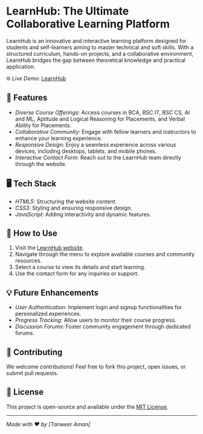 # LearnHub: The Ultimate Collaborative Learning Platform

LearnHub is an innovative and interactive learning platform designed for students and self-learners aiming to master technical and soft skills. With a structured curriculum, hands-on projects, and a collaborative environment, LearnHub bridges the gap between theoretical knowledge and practical application.

🌐 *Live Demo:* [LearnHub](https://learnhub-0.netlify.app/)

## 📑 Features

- *Diverse Course Offerings:* Access courses in BCA, BSC IT, BSC CS, AI and ML, Aptitude and Logical Reasoning for Placements, and Verbal Ability for Placements.
- *Collaborative Community:* Engage with fellow learners and instructors to enhance your learning experience.
- *Responsive Design:* Enjoy a seamless experience across various devices, including desktops, tablets, and mobile phones.
- *Interactive Contact Form:* Reach out to the LearnHub team directly through the website.

## 🖥 Tech Stack

- *HTML5:* Structuring the website content.
- *CSS3:* Styling and ensuring responsive design.
- *JavaScript:* Adding interactivity and dynamic features.

## 🚀 How to Use

1. Visit the [LearnHub website](https://learnhub-0.netlify.app/).
2. Navigate through the menu to explore available courses and community resources.
3. Select a course to view its details and start learning.
4. Use the contact form for any inquiries or support.

## 💡 Future Enhancements

- *User Authentication:* Implement login and signup functionalities for personalized experiences.
- *Progress Tracking:* Allow users to monitor their course progress.
- *Discussion Forums:* Foster community engagement through dedicated forums.

## 🤝 Contributing

We welcome contributions! Feel free to fork this project, open issues, or submit pull requests.

## 📝 License

This project is open-source and available under the [MIT License](LICENSE).

---

*Made with ❤ by [Tanweer Aman]*
